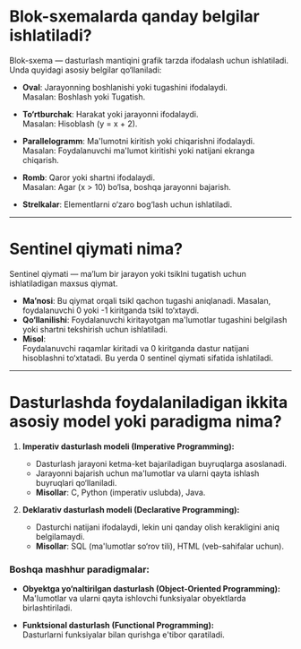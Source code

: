 
# Blok-sxemalarda qanday belgilar ishlatiladi?
Blok-sxema — dasturlash mantiqini grafik tarzda ifodalash uchun ishlatiladi. Unda quyidagi asosiy belgilar qo‘llaniladi:

- **Oval**: Jarayonning boshlanishi yoki tugashini ifodalaydi.  
  Masalan: Boshlash yoki Tugatish.

- **To‘rtburchak**: Harakat yoki jarayonni ifodalaydi.  
  Masalan: Hisoblash (y = x + 2).

- **Parallelogramm**: Ma'lumotni kiritish yoki chiqarishni ifodalaydi.  
  Masalan: Foydalanuvchi ma'lumot kiritishi yoki natijani ekranga chiqarish.

- **Romb**: Qaror yoki shartni ifodalaydi.  
  Masalan: Agar (x > 10) bo‘lsa, boshqa jarayonni bajarish.

- **Strelkalar**: Elementlarni o‘zaro bog‘lash uchun ishlatiladi.

---

# Sentinel qiymati nima?
Sentinel qiymati — ma’lum bir jarayon yoki tsiklni tugatish uchun ishlatiladigan maxsus qiymat.

- **Ma’nosi**: Bu qiymat orqali tsikl qachon tugashi aniqlanadi. Masalan, foydalanuvchi 0 yoki -1 kiritganda tsikl to‘xtaydi.
- **Qo‘llanilishi**: Foydalanuvchi kiritayotgan ma'lumotlar tugashini belgilash yoki shartni tekshirish uchun ishlatiladi.
- **Misol**:  
  Foydalanuvchi raqamlar kiritadi va 0 kiritganda dastur natijani hisoblashni to‘xtatadi. Bu yerda 0 sentinel qiymati sifatida ishlatiladi.

---

# Dasturlashda foydalaniladigan ikkita asosiy model yoki paradigma nima?
1. **Imperativ dasturlash modeli (Imperative Programming):**
   - Dasturlash jarayoni ketma-ket bajariladigan buyruqlarga asoslanadi.
   - Jarayonni bajarish uchun ma'lumotlar va ularni qayta ishlash buyruqlari qo‘llaniladi.
   - **Misollar**: C, Python (imperativ uslubda), Java.

2. **Deklarativ dasturlash modeli (Declarative Programming):**
   - Dasturchi natijani ifodalaydi, lekin uni qanday olish kerakligini aniq belgilamaydi.
   - **Misollar**: SQL (ma'lumotlar so‘rov tili), HTML (veb-sahifalar uchun).

### Boshqa mashhur paradigmalar:
- **Obyektga yo‘naltirilgan dasturlash (Object-Oriented Programming):**  
  Ma'lumotlar va ularni qayta ishlovchi funksiyalar obyektlarda birlashtiriladi.

- **Funktsional dasturlash (Functional Programming):**  
  Dasturlarni funksiyalar bilan qurishga e'tibor qaratiladi.
